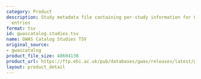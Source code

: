 ```yaml
---
category: Product
description: Study metadata file containing per-study information for GWAS Catalog
  entries
format: tsv
id: gwascatalog.studies.tsv
name: GWAS Catalog Studies TSV
original_source:
- gwascatalog
product_file_size: 48604130
product_url: https://ftp.ebi.ac.uk/pub/databases/gwas/releases/latest/gwas-catalog-studies.tsv
layout: product_detail
---
```

